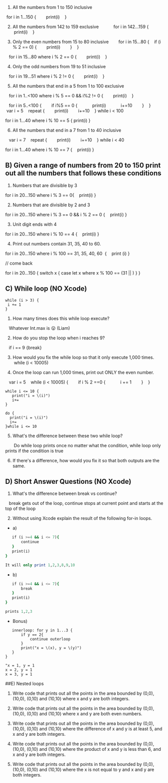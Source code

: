 1) All the numbers from 1 to 150 inclusive

 for i in 1...150 {
       print(i)
   }

2) All the numbers from 142 to 159 exclusive
       
   for i in 142...159 {
       print(i)
   }

3) Only the even numbers from 15 to 80 inclusive
   
   for i in 15...80 {
   if (i % 2 == 0) {
       print(i)
       }
   }

   for i in 15...80 where i % 2 == 0 {
       print(i)
   }

4) Only the odd numbers from 19 to 51 inclusive

   for i in 19...51 where i % 2 != 0 {
       print(i)
   }

5) All the numbers that end in a 5 from 1 to 100 exclusive

   for i in 1..<100 where i % 5 == 0 && i%2 != 0 {
       print(i)
   }

   for i in 5..<100 {
       if i%5 == 0 {
           print(i)
           i+=10
       }
   }
   
   var i = 5
   repeat {
       print(i)
       i+=10
   } while i < 100
   

for i in 1...40 where i % 10 == 5 {
print(i)
}

6) All the numbers that end in a 7 from 1 to 40 inclusive



   var i = 7
   repeat {
       print(i)
       i+=10
   } while i < 40

for i in 1...40 where i % 10 == 7 {
   print(i)
}


## B) Given a range of numbers from 20 to 150 print out all the numbers that follows these conditions

1) Numbers that are divisible by 3

for i in 20...150 where i % 3 == 0{
   print(i)
}

2) Numbers that are divisible by 2 and 3

for i in 20...150 where i % 3 == 0 && i % 2 == 0 {
   print(i)
}



3) Unit digit ends with 4



for i in 20...150 where i % 10 == 4 {
   print(i)
}


4) Print out numbers contain 31, 35, 40 to 60.

for i in 20...150 where i % 100 == 31, 35, 40, 60  {
   print (i)
}

// come back

for i in 20...150 {
switch x {
case let x where x % 100 == (31 || )
}
}


## C) While loop (NO Xcode)
```var i = 5
while (i > 3) {
 i += 1
}
```
1) How many times does this while loop execute?

   Whatever Int.max is :stuck_out_tongue: (Liam)

2) How do you stop the loop when i reaches 9?

   if i == 9 {break}

3) How would you fix the while loop so that it only execute 1,000 times.
   
   while (i < 10005)

4) Once the loop can run 1,000 times, print out ONLY the even number.

   var i = 5
   while (i < 10005) {
       if i % 2 ==0 {
           i += 1
       }
   }


```var i = 1
while i <= 10 {
   print("i = \(i)")
   i+=
}
```
```var i = 1
do {
  print("i = \(i)")
  i+=
}while i <= 10
```
5) What's the difference between these two while loop?

       Do while loop prints once no matter what the condition, while loop only prints if the condition is true

6) If there's a difference, how would you fix it so that both outputs are the same.


## D) Short Answer Questions (NO Xcode)

1) What's the difference between break vs continue?

   break gets out of the loop, continue stops at current point and starts at the top of the loop

2) Without using Xcode explain the result of the following for-in loops.
* a)
```for i in 1...10 {
   if (i >=4 && i <= 7){
       continue
   }
   print(i)
}

It will only print 1,2,3,8,9,10
```
* b)
```for i in 1...10 {
   if (i >=4 && i <= 7){
       break
   }
   print(i)
}

prints 1,2,3
```
* Bonus)
```outerloop: for x in 1...3 {
   innerloop: for y in 1...3 {
       if y == 2{
           continue outerloop
       }
       print("x = \(x), y = \(y)")
   }
}

"x = 1, y = 1
x = 2, y = 1
x = 3, y = 1
```
##E) Nested loops
1) Write code that prints out all the points in the area bounded by (0,0), (10,0), (0,10) and (10,10) where x and y are both integers.




2) Write code that prints out all the points in the area bounded by (0,0), (10,0), (0,10) and (10,10) where x and y are both even numbers.

3) Write code that prints out all the points in the area bounded by (0,0), (10,0), (0,10) and (10,10) where the difference of x and y is at least 5, and x and y are both integers.

4) Write code that prints out all the points in the area bounded by (0,0), (10,0), (0,10) and (10,10) where the product of x and y is less than 6, and x and y are both integers.

5) Write code that prints out all the points in the area bounded by (0,0), (10,0), (0,10) and (10,10) where the x is not equal to y and x and y are both integers.
